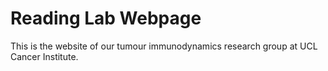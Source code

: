 # Reading Lab Webpage

This is the website of our tumour immunodynamics research group at UCL Cancer Institute.


